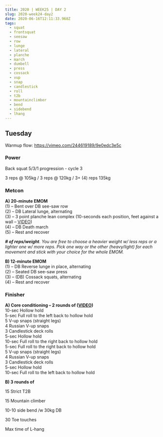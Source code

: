 ```yaml
---
title: 2020 | WEEK25 | DAY 2
slug: 2020-week24-day2
date: 2020-06-16T12:11:33.968Z
tags:
  - squat
  - frontsquat
  - seesaw
  - row
  - lunge
  - lateral
  - planche
  - march
  - dumbell
  - press
  - cossack
  - vup
  - snap
  - candlestick
  - roll
  - t2b
  - mountainclimber
  - bend
  - sidebend
  - lhang
---
```

## Tuesday

Warmup flow: <https://vimeo.com/244619189/9e0edc3e5c>

### Power

Back squat 5/3/1 progression - cycle 3

3 reps @ 105kg / 3 reps @ 120kg / 3+ (4) reps 135kg

### Metcon

**A) 20-minute EMOM**\
(1) – Bent over DB see-saw row\
(2) – DB Lateral lunge, alternating\
(3) – 3 point planche lean complex (10-seconds each position, feet against a wall – [VIDEO](https://vimeo.com/416231909/3a58e6d6ee))\
(4) – DB Death march\
(5) – Rest and recover

***\# of reps/weight**. You are free to choose a heavier weight w/ less reps or a lighter one w/ more reps. Pick one way or the other (heavy/light) for each movement and stick with your choice for the whole EMOM.*

**B) 12-minute EMOM**\
(1) – DB Reverse lunge in place, alternating\
(2) – Seated DB see-saw press\
(3) – (DB) Cossack squats, alternating\
(4) – Rest and recover

### Finisher

**A) Core conditioning – 2 rounds of ([VIDEO](https://vimeo.com/310472745/3cbcb713db))**\
10-sec Hollow hold\
5-sec Full roll to the left back to hollow hold\
5 V-up snaps (straight legs)\
4 Russian V-up snaps\
3 Candlestick deck rolls\
5-sec Hollow hold\
10-sec Full roll to the right back to hollow hold\
5-sec Full roll to the right back to hollow hold\
5 V-up snaps (straight legs)\
4 Russian V-up snaps\
3 Candlestick deck rolls\
5-sec Hollow hold\
10-sec Full roll to the left back to hollow hold

**B) 3 rounds of**

15 Strict T2B

15 Mountain climber

10-10 side bend /w 30kg DB

30 Toe touches

Max time of L-hang